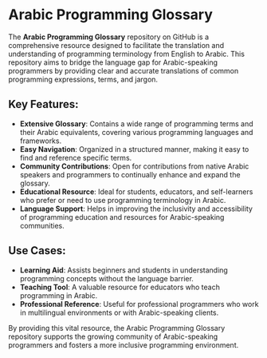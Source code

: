 # Arabic Programming Glossary

The **Arabic Programming Glossary** repository on GitHub is a comprehensive resource designed to facilitate the translation and understanding of programming terminology from English to Arabic. This repository aims to bridge the language gap for Arabic-speaking programmers by providing clear and accurate translations of common programming expressions, terms, and jargon.

## Key Features:
- **Extensive Glossary**: Contains a wide range of programming terms and their Arabic equivalents, covering various programming languages and frameworks.
- **Easy Navigation**: Organized in a structured manner, making it easy to find and reference specific terms.
- **Community Contributions**: Open for contributions from native Arabic speakers and programmers to continually enhance and expand the glossary.
- **Educational Resource**: Ideal for students, educators, and self-learners who prefer or need to use programming terminology in Arabic.
- **Language Support**: Helps in improving the inclusivity and accessibility of programming education and resources for Arabic-speaking communities.

## Use Cases:
- **Learning Aid**: Assists beginners and students in understanding programming concepts without the language barrier.
- **Teaching Tool**: A valuable resource for educators who teach programming in Arabic.
- **Professional Reference**: Useful for professional programmers who work in multilingual environments or with Arabic-speaking clients.

By providing this vital resource, the Arabic Programming Glossary repository supports the growing community of Arabic-speaking programmers and fosters a more inclusive programming environment.
